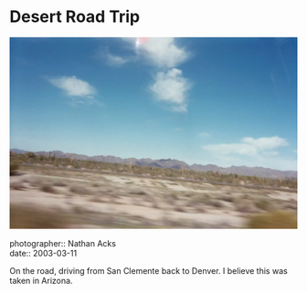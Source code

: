 # Desert Road Trip

![A view of the Arizona desert taken from a moving car](assets/2003-03-11-desert-road-trip.webp)

photographer:: Nathan Acks  
date:: 2003-03-11

On the road, driving from San Clemente back to Denver. I believe this was taken in Arizona.
